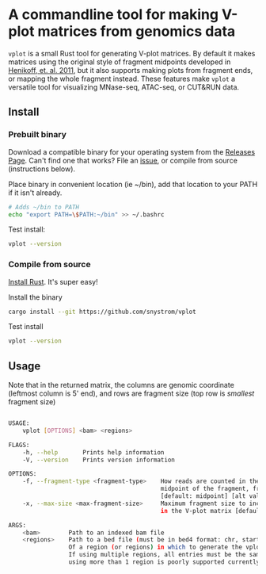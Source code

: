 # A commandline tool for making V-plot matrices from genomics data

`vplot` is a small Rust tool for generating V-plot matrices. By default it makes
matrices using the original style of fragment midpoints developed in [Henikoff,
et. al. 2011](https://www.pnas.org/content/108/45/18318), but it also supports
making plots from fragment ends, or mapping the whole fragment instead. These
features make `vplot` a versatile tool for visualizing MNase-seq, ATAC-seq, or
CUT&RUN data.

## Install

### Prebuilt binary

Download a compatible binary for your operating system from the [Releases
Page](https://github.com/snystrom/vplot/releases). Can't find one that works?
File an [issue](https://github.com/snystrom/vplot/issues), or compile from
source (instructions below).

Place binary in convenient location (ie ~/bin), add that location to your PATH
if it isn't already.

``` sh
# Adds ~/bin to PATH
echo "export PATH=\$PATH:~/bin" >> ~/.bashrc
```

Test install:

``` sh
vplot --version
```

### Compile from source

[Install Rust](https://www.rust-lang.org/tools/install). It's super easy!

Install the binary
``` sh
cargo install --git https://github.com/snystrom/vplot
```

Test install
``` sh
vplot --version
```

## Usage

Note that in the returned matrix, the columns are genomic coordinate (leftmost
column is 5' end), and rows are fragment size (top row is *smallest* fragment
size)

``` sh

USAGE:
    vplot [OPTIONS] <bam> <regions>

FLAGS:
    -h, --help       Prints help information
    -V, --version    Prints version information

OPTIONS:
    -f, --fragment-type <fragment-type>    How reads are counted in the matrix. Using either the 
                                           midpoint of the fragment, fragment ends, or the whole fragment 
                                           [default: midpoint] [alt values: ends, fragment]
    -x, --max-size <max-fragment-size>     Maximum fragment size to include 
                                           in the V-plot matrix [default: 700]

ARGS:
    <bam>        Path to an indexed bam file
    <regions>    Path to a bed file (must be in bed4 format: chr, start, end, strand) 
                 Of a region (or regions) in which to generate the vplot matrix. 
                 If using multiple regions, all entries must be the same width. (NOTE:
                 using more than 1 region is poorly supported currently, but technically works)
```
